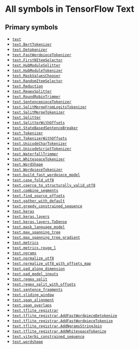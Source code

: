 # All symbols in TensorFlow Text

<!-- Insert buttons and diff -->

## Primary symbols

*   <a href="../text.md"><code>text</code></a>
*   <a href="../text/BertTokenizer.md"><code>text.BertTokenizer</code></a>
*   <a href="../text/Detokenizer.md"><code>text.Detokenizer</code></a>
*   <a href="../text/FastWordpieceTokenizer.md"><code>text.FastWordpieceTokenizer</code></a>
*   <a href="../text/FirstNItemSelector.md"><code>text.FirstNItemSelector</code></a>
*   <a href="../text/HubModuleSplitter.md"><code>text.HubModuleSplitter</code></a>
*   <a href="../text/HubModuleTokenizer.md"><code>text.HubModuleTokenizer</code></a>
*   <a href="../text/MaskValuesChooser.md"><code>text.MaskValuesChooser</code></a>
*   <a href="../text/RandomItemSelector.md"><code>text.RandomItemSelector</code></a>
*   <a href="../text/Reduction.md"><code>text.Reduction</code></a>
*   <a href="../text/RegexSplitter.md"><code>text.RegexSplitter</code></a>
*   <a href="../text/RoundRobinTrimmer.md"><code>text.RoundRobinTrimmer</code></a>
*   <a href="../text/SentencepieceTokenizer.md"><code>text.SentencepieceTokenizer</code></a>
*   <a href="../text/SplitMergeFromLogitsTokenizer.md"><code>text.SplitMergeFromLogitsTokenizer</code></a>
*   <a href="../text/SplitMergeTokenizer.md"><code>text.SplitMergeTokenizer</code></a>
*   <a href="../text/Splitter.md"><code>text.Splitter</code></a>
*   <a href="../text/SplitterWithOffsets.md"><code>text.SplitterWithOffsets</code></a>
*   <a href="../text/StateBasedSentenceBreaker.md"><code>text.StateBasedSentenceBreaker</code></a>
*   <a href="../text/Tokenizer.md"><code>text.Tokenizer</code></a>
*   <a href="../text/TokenizerWithOffsets.md"><code>text.TokenizerWithOffsets</code></a>
*   <a href="../text/UnicodeCharTokenizer.md"><code>text.UnicodeCharTokenizer</code></a>
*   <a href="../text/UnicodeScriptTokenizer.md"><code>text.UnicodeScriptTokenizer</code></a>
*   <a href="../text/WaterfallTrimmer.md"><code>text.WaterfallTrimmer</code></a>
*   <a href="../text/WhitespaceTokenizer.md"><code>text.WhitespaceTokenizer</code></a>
*   <a href="../text/WordShape_cls.md"><code>text.WordShape</code></a>
*   <a href="../text/WordpieceTokenizer.md"><code>text.WordpieceTokenizer</code></a>
*   <a href="../text/build_fast_wordpiece_model.md"><code>text.build_fast_wordpiece_model</code></a>
*   <a href="../text/case_fold_utf8.md"><code>text.case_fold_utf8</code></a>
*   <a href="../text/coerce_to_structurally_valid_utf8.md"><code>text.coerce_to_structurally_valid_utf8</code></a>
*   <a href="../text/combine_segments.md"><code>text.combine_segments</code></a>
*   <a href="../text/find_source_offsets.md"><code>text.find_source_offsets</code></a>
*   <a href="../text/gather_with_default.md"><code>text.gather_with_default</code></a>
*   <a href="../text/greedy_constrained_sequence.md"><code>text.greedy_constrained_sequence</code></a>
*   <a href="../text/keras.md"><code>text.keras</code></a>
*   <a href="../text/keras/layers.md"><code>text.keras.layers</code></a>
*   <a href="../text/keras/layers/ToDense.md"><code>text.keras.layers.ToDense</code></a>
*   <a href="../text/mask_language_model.md"><code>text.mask_language_model</code></a>
*   <a href="../text/max_spanning_tree.md"><code>text.max_spanning_tree</code></a>
*   <a href="../text/max_spanning_tree_gradient.md"><code>text.max_spanning_tree_gradient</code></a>
*   <a href="../text/metrics.md"><code>text.metrics</code></a>
*   <a href="../text/metrics/rouge_l.md"><code>text.metrics.rouge_l</code></a>
*   <a href="../text/ngrams.md"><code>text.ngrams</code></a>
*   <a href="../text/normalize_utf8.md"><code>text.normalize_utf8</code></a>
*   <a href="../text/normalize_utf8_with_offsets_map.md"><code>text.normalize_utf8_with_offsets_map</code></a>
*   <a href="../text/pad_along_dimension.md"><code>text.pad_along_dimension</code></a>
*   <a href="../text/pad_model_inputs.md"><code>text.pad_model_inputs</code></a>
*   <a href="../text/regex_split.md"><code>text.regex_split</code></a>
*   <a href="../text/regex_split_with_offsets.md"><code>text.regex_split_with_offsets</code></a>
*   <a href="../text/sentence_fragments.md"><code>text.sentence_fragments</code></a>
*   <a href="../text/sliding_window.md"><code>text.sliding_window</code></a>
*   <a href="../text/span_alignment.md"><code>text.span_alignment</code></a>
*   <a href="../text/span_overlaps.md"><code>text.span_overlaps</code></a>
*   <a href="../text/tflite_registrar.md"><code>text.tflite_registrar</code></a>
*   <a href="../text/tflite_registrar/AddFastWordpieceDetokenize.md"><code>text.tflite_registrar.AddFastWordpieceDetokenize</code></a>
*   <a href="../text/tflite_registrar/AddFastWordpieceTokenize.md"><code>text.tflite_registrar.AddFastWordpieceTokenize</code></a>
*   <a href="../text/tflite_registrar/AddNgramsStringJoin.md"><code>text.tflite_registrar.AddNgramsStringJoin</code></a>
*   <a href="../text/tflite_registrar/AddWhitespaceTokenize.md"><code>text.tflite_registrar.AddWhitespaceTokenize</code></a>
*   <a href="../text/viterbi_constrained_sequence.md"><code>text.viterbi_constrained_sequence</code></a>
*   <a href="../text/wordshape.md"><code>text.wordshape</code></a>
